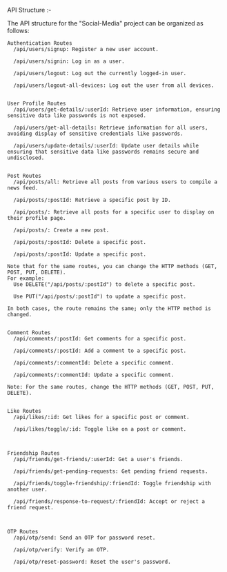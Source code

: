 API Structure :-

The API structure for the "Social-Media" project can be organized as follows:

    Authentication Routes
      /api/users/signup: Register a new user account.

      /api/users/signin: Log in as a user.

      /api/users/logout: Log out the currently logged-in user.

      /api/users/logout-all-devices: Log out the user from all devices.


    User Profile Routes
      /api/users/get-details/:userId: Retrieve user information, ensuring sensitive data like passwords is not exposed.

      /api/users/get-all-details: Retrieve information for all users, avoiding display of sensitive credentials like passwords.

      /api/users/update-details/:userId: Update user details while ensuring that sensitive data like passwords remains secure and undisclosed.


    Post Routes
      /api/posts/all: Retrieve all posts from various users to compile a news feed.

      /api/posts/:postId: Retrieve a specific post by ID.

      /api/posts/: Retrieve all posts for a specific user to display on their profile page.

      /api/posts/: Create a new post.

      /api/posts/:postId: Delete a specific post.

      /api/posts/:postId: Update a specific post.

    Note that for the same routes, you can change the HTTP methods (GET, POST, PUT, DELETE).
    For example:
      Use DELETE("/api/posts/:postId") to delete a specific post.

      Use PUT("/api/posts/:postId") to update a specific post.

    In both cases, the route remains the same; only the HTTP method is changed.


    Comment Routes
      /api/comments/:postId: Get comments for a specific post.

      /api/comments/:postId: Add a comment to a specific post.

      /api/comments/:commentId: Delete a specific comment.

      /api/comments/:commentId: Update a specific comment.

    Note: For the same routes, change the HTTP methods (GET, POST, PUT, DELETE).


    Like Routes
      /api/likes/:id: Get likes for a specific post or comment.

      /api/likes/toggle/:id: Toggle like on a post or comment.



    Friendship Routes
      /api/friends/get-friends/:userId: Get a user's friends.

      /api/friends/get-pending-requests: Get pending friend requests.

      /api/friends/toggle-friendship/:friendId: Toggle friendship with another user.

      /api/friends/response-to-request/:friendId: Accept or reject a friend request.



    OTP Routes
      /api/otp/send: Send an OTP for password reset.

      /api/otp/verify: Verify an OTP.

      /api/otp/reset-password: Reset the user's password.
